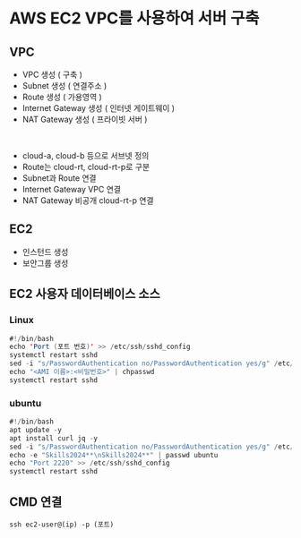 # AWS EC2 VPC를 사용하여 서버 구축

## VPC
* VPC 생성 ( 구축 )
* Subnet 생성 ( 연결주소 )
* Route 생성 ( 가용영역 )
* Internet Gateway 생성 ( 인터넷 게이트웨이 )
* NAT Gateway 생성 ( 프라이빗 서버 )
<br/>

* cloud-a, cloud-b 등으로 서브넷 정의
* Route는 cloud-rt, cloud-rt-p로 구분
* Subnet과 Route 연결
* Internet Gateway VPC 연결
* NAT Gateway 비공개 cloud-rt-p 연결

## EC2
* 인스턴드 생성
* 보안그룹 생성

## EC2 사용자 데이터베이스 소스

### Linux
```java
#!/bin/bash
echo 'Port (포트 번호)' >> /etc/ssh/sshd_config
systemctl restart sshd
sed -i "s/PasswordAuthentication no/PasswordAuthentication yes/g" /etc/ssh/sshd_config
echo "<AMI 이름>:<비밀번호>" | chpasswd
systemctl restart sshd
```

### ubuntu
```java
#!/bin/bash
apt update -y
apt install curl jq -y
sed -i "s/PasswordAuthentication no/PasswordAuthentication yes/g" /etc/ssh/sshd_config
echo -e "Skills2024**\nSkills2024**" | passwd ubuntu
echo "Port 2220" >> /etc/ssh/sshd_config
systemctl restart sshd
```

## CMD 연결
```
ssh ec2-user@(ip) -p (포트)
```
